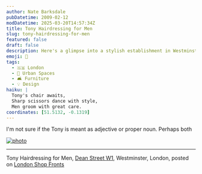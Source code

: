 ```yaml
---
author: Nate Barksdale
pubDatetime: 2009-02-12
modDatetime: 2025-03-20T14:57:34Z
title: Tony Hairdressing for Men
slug: tony-hairdressing-for-men
featured: false
draft: false
description: Here's a glimpse into a stylish establishment in Westminster
emoji: 🧑
tags:
  - 🇬🇧 London
  - 🌆 Urban Spaces
  - 🛋️ Furniture
  - 💡 Design
haiku: |
  Tony's chair awaits,  
  Sharp scissors dance with style,  
  Men groom with great care.
coordinates: [51.5132, -0.1319]
---
```


I'm not sure if the Tony is meant as adjective or proper noun. Perhaps both

[![photo](http://culture-making.com/media/31nE0ng73is1lrqax2CaMhCBo1_500.jpg)](http://londonshopfronts.tumblr.com/post/70851937/tony-hairdressing-for-men-dean-street-w1)

---

Tony Hairdressing for Men, [Dean Street W1](http://maps.google.com/maps?q=london+dean+street+w1+map&oe=utf-8&client=firefox-a&ie=UTF8&split=0&gl=us&ei=Kn2USbnbDor2sAPc4fWxBw&ll=51.513216,-0.131879&spn=0.009588,0.018411&t=h&z=16&iwloc=addr), Westminster, London, posted on [London Shop Fronts](http://londonshopfronts.tumblr.com/post/70851937/tony-hairdressing-for-men-dean-street-w1)
